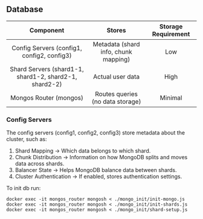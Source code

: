 #
## Database

|                        Component                       	|                Stores                	| Storage Requirement 	|
|:------------------------------------------------------:	|:------------------------------------:	|:-------------------:	|
| Config Servers (config1, config2, config3)             	| Metadata (shard info, chunk mapping) 	| Low                 	|
| Shard Servers (shard1-1, shard1-2, shard2-1, shard2-2) 	| Actual user data                     	| High                	|
| Mongos Router (mongos)                                 	| Routes queries (no data storage)     	| Minimal             	|

### Config Servers

The config servers (config1, config2, config3) store metadata about the cluster, such as:

1. Shard Mapping -> Which data belongs to which shard.
2. Chunk Distribution -> Information on how MongoDB splits and moves data across shards.
3. Balancer State -> Helps MongoDB balance data between shards.
4. Cluster Authentication -> If enabled, stores authentication settings.

To init db run:
```shell
docker exec -it mongos_router mongosh < ./mongo_init/init-mongo.js
docker exec -it mongos_router mongosh < ./mongo_init/init-shards.js
docker exec -it mongos_router mongosh < ./mongo_init/shard-setup.js
```
